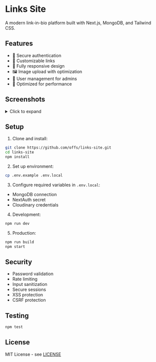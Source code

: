 # Links Site

A modern link-in-bio platform built with Next.js, MongoDB, and Tailwind CSS.

## Features

- 🔐 Secure authentication
- 🎨 Customizable links
- 📱 Fully responsive design
- 🖼️ Image upload with optimization
- 👤 User management for admins
- 🚀 Optimized for performance

## Screenshots

<details>
  <summary>Click to expand</summary>

  ![Main Page](https://i.imgur.com/r1wBlMY.png)
  ![Profile](https://i.imgur.com/HPs39qb.png)
  ![Settings 1](https://i.imgur.com/KqjGoI6.png)
  ![Settings 2](https://i.imgur.com/cndN1Sn.png)
</details>

## Setup

1. Clone and install:

```bash
git clone https://github.com/offs/links-site.git
cd links-site
npm install
```

2. Set up environment:

```bash
cp .env.example .env.local
```

3. Configure required variables in `.env.local`:

- MongoDB connection
- NextAuth secret
- Cloudinary credentials

4. Development:

```bash
npm run dev
```

5. Production:

```bash
npm run build
npm start
```

## Security

- Password validation
- Rate limiting
- Input sanitization
- Secure sessions
- XSS protection
- CSRF protection

## Testing

```bash
npm test
```

## License

MIT License - see [LICENSE](LICENSE)
